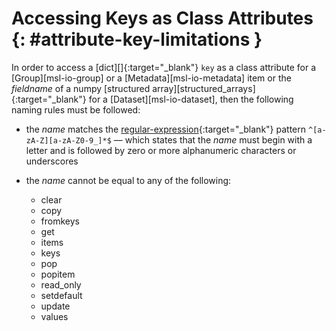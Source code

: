 # Accessing Keys as Class Attributes {: #attribute-key-limitations }

In order to access a [dict][]{:target="_blank"} `key` as a class attribute for a [Group][msl-io-group] or a [Metadata][msl-io-metadata] item or the *fieldname* of a numpy [structured array][structured_arrays]{:target="_blank"} for a [Dataset][msl-io-dataset], then the following naming rules must be followed:

* the *name* matches the [regular-expression](https://www.regular-expressions.info/){:target="_blank"} pattern ``^[a-zA-Z][a-zA-Z0-9_]*$`` &mdash; which states that the *name* must begin with a letter and is followed by zero or more alphanumeric characters or underscores

* the *name* cannot be equal to any of the following:
    - clear
    - copy
    - fromkeys
    - get
    - items
    - keys
    - pop
    - popitem
    - read_only
    - setdefault
    - update
    - values
